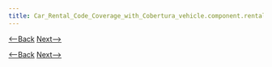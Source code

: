 ```yaml
---
title: Car_Rental_Code_Coverage_with_Cobertura_vehicle.component.rentalagreement
---
```

[<--Back]({{_site.pagesurl}}/Car_Rental_Code_Coverage_with_Cobertura_vehicle.integration.inmemory)  [Next-->]({{_site.pagesurl}}/Car_Rental_Code_Coverage_with_Cobertura_Conclusions)



[<--Back]({{_site.pagesurl}}/Car_Rental_Code_Coverage_with_Cobertura_vehicle.integration.inmemory)  [Next-->]({{_site.pagesurl}}/Car_Rental_Code_Coverage_with_Cobertura_Conclusions)
